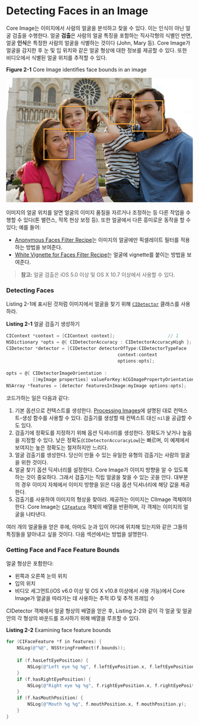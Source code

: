 # Detecting Faces in an Image

Core Image는 이미지에서 사람의 얼굴을 분석하고 찾을 수 있다. 이는 인식이 아닌 얼굴 검출을 수행한다. 얼굴 **검출**은 사람의 얼굴 특징을 포함하는 직사각형의 식별인 반면, 얼굴 **인식**은 특정한 사람의 얼굴을 식별하는 것이다 \(John, Mary 등\). Core Image가 얼굴을 감지한 후 눈 및 입 위치와 같은 얼굴 형상에 대한 정보를 제공할 수 있다. 또한 비디오에서 식별된 얼굴 위치를 추적할 수 있다.

**Figure 2-1**  Core Image identifies face bounds in an image

![](../../.gitbook/assets/face_detection.png)

이미지의 얼굴 위치를 알면 얼굴의 이미지 품질을 자르거나 조정하는 등 다른 작업을 수행할 수 있다\(톤 밸런스, 적목 현상 보정 등\). 또한 얼굴에서 다른 흥미로운 동작을 할 수 있다; 예를 들어:

* [Anonymous Faces Filter Recipe](https://developer.apple.com/library/archive/documentation/GraphicsImaging/Conceptual/CoreImaging/ci_filer_recipes/ci_filter_recipes.html#//apple_ref/doc/uid/TP30001185-CH4-SW22)는 이미지의 얼굴에만 픽셀레이트 필터를 적용하는 방법을 보여준다.
* [White Vignette for Faces Filter Recipe](https://developer.apple.com/library/archive/documentation/GraphicsImaging/Conceptual/CoreImaging/ci_filer_recipes/ci_filter_recipes.html#//apple_ref/doc/uid/TP30001185-CH4-SW12)는 얼굴에 vignette를 붙이는 방법을 보여준다.

> **참고:** 얼굴 검출은 iOS 5.0 이상 및 OS X 10.7 이상에서 사용할 수 있다.

### Detecting Faces

Listing 2-1에 표시된 것처럼 이미지에서 얼굴을 찾기 위해 [`CIDetector`](https://developer.apple.com/documentation/coreimage/cidetector) 클래스를 사용하라.

**Listing 2-1**  얼굴 검출기 생성하기

```objectivec
CIContext *context = [CIContext context];                    // 1
NSDictionary *opts = @{ CIDetectorAccuracy : CIDetectorAccuracyHigh };      // 2
CIDetector *detector = [CIDetector detectorOfType:CIDetectorTypeFace
                                          context:context
                                          options:opts];                    // 3
 
opts = @{ CIDetectorImageOrientation :
          [[myImage properties] valueForKey:kCGImagePropertyOrientation] }; // 4
NSArray *features = [detector featuresInImage:myImage options:opts];        // 5
```

코드가하는 일은 다음과 같다:

1. 기본 옵션으로 컨텍스트를 생성한다. [Processing Images](https://developer.apple.com/library/archive/documentation/GraphicsImaging/Conceptual/CoreImaging/ci_tasks/ci_tasks.html#//apple_ref/doc/uid/TP30001185-CH3-TPXREF101)에 설명된 대로 컨텍스트-생성 함수를 사용할 수 있다. 검출기를 생성할 때 컨텍스트 대신 `nil`을 공급할 수도 있다.
2. 검출기에 정확도를 지정하기 위해 옵션 딕셔너리를 생성한다. 정확도가 낮거나 높음을 지정할 수 있다. 낮은 정확도\(`CIDetectorAccuracyLow`\)는 빠르며, 이 예제에서 보여지는 높은 정확도는 철저하지만 느리다.
3. 얼굴 검출기를 생성한다. 당신이 만들 수 있는 유일한 유형의 검출기는 사람의 얼굴을 위한 것이다.
4. 얼굴 찾기 옵션 딕셔너리를 설정한다. Core Image가 이미지 방향을 알 수 있도록 하는 것이 중요하다. 그래서 검출기는 직립 얼굴을 찾을 수 있는 곳을 안다. 대부분의 경우 이미지 자체에서 이미지 방향을 읽은 다음 옵션 딕셔너리에 해당 값을 제공한다.
5. 검출기를 사용하여 이미지의 형상을 찾아라. 제공하는 이미지는 CIImage 객체여야 한다. Core Image는 [`CIFeature`](https://developer.apple.com/documentation/coreimage/cifeature) 객체의 배열을 반환하며, 각 객체는 이미지의 얼굴을 나타낸다.

여러 개의 얼굴들을 얻은 후에, 아마도 눈과 입이 어디에 위치해 있는지와 같은 그들의 특징들을 알아내고 싶을 것이다. 다음 섹션에서는 방법을 설명한다.

### Getting Face and Face Feature Bounds

얼굴 형상은 포함한다:

* 왼쪽과 오른쪽 눈의 위치
* 입의 위치
* 비디오 세그먼트\(iOS v6.0 이상 및 OS X v10.8 이상에서 사용 가능\)에서 Core Image가 얼굴을 따라가는 데 사용하는 추적 ID 및 추적 프레임 수

CIDetector 객체에서 얼굴 형상의 배열을 얻은 후, Listing 2-2와 같이 각 얼굴 및 얼굴 안의 각 형상의 바운드를 조사하기 위해 배열을 루프할 수 있다.

**Listing 2-2**  Examining face feature bounds

```objectivec
for (CIFaceFeature *f in features) {
    NSLog(@"%@", NSStringFromRect(f.bounds));
 
    if (f.hasLeftEyePosition) {
        NSLog(@"Left eye %g %g", f.leftEyePosition.x, f.leftEyePosition.y);
    }
    if (f.hasRightEyePosition) {
        NSLog(@"Right eye %g %g", f.rightEyePosition.x, f.rightEyePosition.y);
    }
    if (f.hasMouthPosition) {
        NSLog(@"Mouth %g %g", f.mouthPosition.x, f.mouthPosition.y);
    }
}
```



